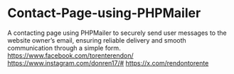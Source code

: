 # Contact-Page-using-PHPMailer
A contacting page using PHPMailer to securely send user messages to the website owner’s email, ensuring reliable delivery and smooth communication through a simple form. https://www.facebook.com/torenterendon/ https://www.instagram.com/donren17/# https://x.com/rendontorente
